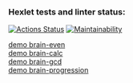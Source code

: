 ### Hexlet tests and linter status:
[![Actions Status](https://github.com/shtiltckhen/frontend-project-44/actions/workflows/hexlet-check.yml/badge.svg)](https://github.com/shtiltckhen/frontend-project-44/actions)
[![Maintainability](https://api.codeclimate.com/v1/badges/b48bfe65a8be7d3a1f8e/maintainability)](https://codeclimate.com/github/shtiltckhen/frontend-project-44/maintainability)

[demo brain-even](https://asciinema.org/a/reJyjexi3e0bMPg4qUYvbadPN)\
[demo brain-calc](https://asciinema.org/a/VIzqUZ19txMclxebXCuWwKCAt)\
[demo brain-gcd](https://asciinema.org/a/fA2juH4cn1JHDEdTNxh0Naukd)\
[demo brain-progression](https://asciinema.org/a/7ZdtTplSqaJrogu5hPXWvmQcR)
